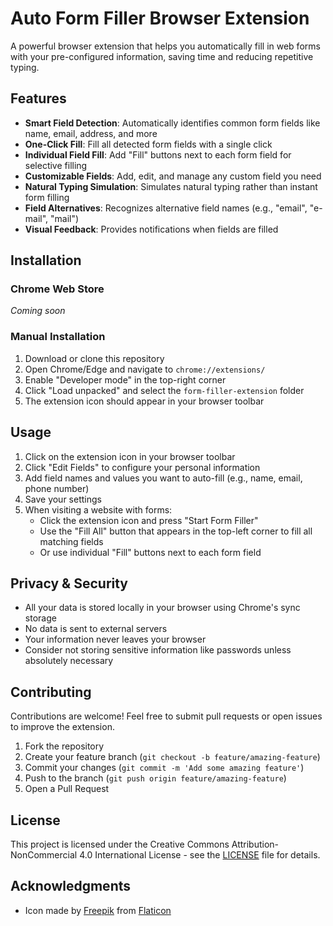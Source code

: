 # Auto Form Filler Browser Extension

A powerful browser extension that helps you automatically fill in web forms with your pre-configured information, saving time and reducing repetitive typing.

## Features

- **Smart Field Detection**: Automatically identifies common form fields like name, email, address, and more
- **One-Click Fill**: Fill all detected form fields with a single click
- **Individual Field Fill**: Add "Fill" buttons next to each form field for selective filling
- **Customizable Fields**: Add, edit, and manage any custom field you need
- **Natural Typing Simulation**: Simulates natural typing rather than instant form filling
- **Field Alternatives**: Recognizes alternative field names (e.g., "email", "e-mail", "mail")
- **Visual Feedback**: Provides notifications when fields are filled

## Installation

### Chrome Web Store
*Coming soon*

### Manual Installation
1. Download or clone this repository
2. Open Chrome/Edge and navigate to `chrome://extensions/`
3. Enable "Developer mode" in the top-right corner
4. Click "Load unpacked" and select the `form-filler-extension` folder
5. The extension icon should appear in your browser toolbar

## Usage

1. Click on the extension icon in your browser toolbar
2. Click "Edit Fields" to configure your personal information
3. Add field names and values you want to auto-fill (e.g., name, email, phone number)
4. Save your settings
5. When visiting a website with forms:
   - Click the extension icon and press "Start Form Filler"
   - Use the "Fill All" button that appears in the top-left corner to fill all matching fields
   - Or use individual "Fill" buttons next to each form field

## Privacy & Security

- All your data is stored locally in your browser using Chrome's sync storage
- No data is sent to external servers
- Your information never leaves your browser
- Consider not storing sensitive information like passwords unless absolutely necessary

## Contributing

Contributions are welcome! Feel free to submit pull requests or open issues to improve the extension.

1. Fork the repository
2. Create your feature branch (`git checkout -b feature/amazing-feature`)
3. Commit your changes (`git commit -m 'Add some amazing feature'`)
4. Push to the branch (`git push origin feature/amazing-feature`)
5. Open a Pull Request

## License

This project is licensed under the Creative Commons Attribution-NonCommercial 4.0 International License - see the [LICENSE](LICENSE) file for details.

## Acknowledgments

- Icon made by [Freepik](https://www.freepik.com) from [Flaticon](https://www.flaticon.com/) 